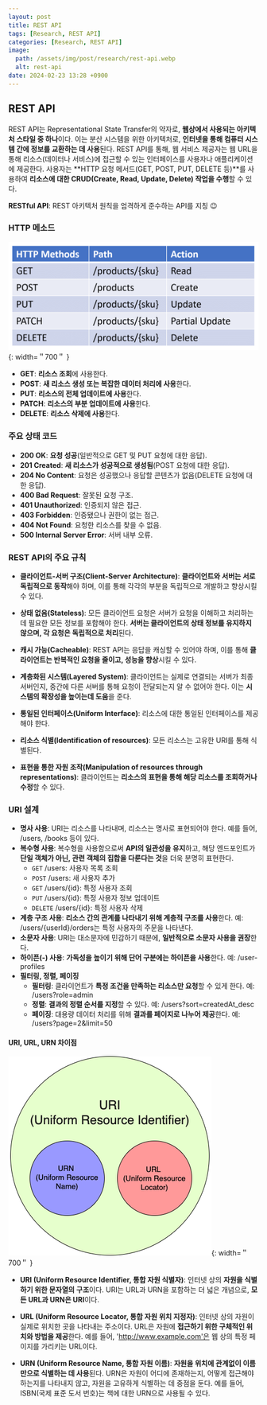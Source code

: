 ```yaml
---
layout: post
title: REST API
tags: [Research, REST API]
categories: [Research, REST API]
image:
  path: /assets/img/post/research/rest-api.webp
  alt: rest-api
date: 2024-02-23 13:28 +0900
---
```


## REST API

REST API는 Representational State Transfer의 약자로, **웹상에서 사용되는 아키텍처 스타일 중 하나**이다. 이는 분산 시스템을 위한 아키텍처로, **인터넷을 통해 컴퓨터 시스템 간에 정보를 교환하는 데 사용**된다. REST API를 통해, 웹 서비스 제공자는 웹 URL을 통해 리소스(데이터나 서비스)에 접근할 수 있는 인터페이스를 사용자나 애플리케이션에 제공한다. 사용자는 **HTTP 요청 메서드(GET, POST, PUT, DELETE 등)**를 사용하여 **리소스에 대한 CRUD(Create, Read, Update, Delete) 작업을 수행**할 수 있다.

**RESTful API**: REST 아키텍처 원칙을 엄격하게 준수하는 API를 지칭 😉

### HTTP 메소드

![http-methods](/assets/img/post/research/http-methods.png){: width=＂700＂ }

- **GET**: **리소스 조회**에 사용한다.
- **POST**: **새 리소스 생성 또는 복잡한 데이터 처리에 사용**한다.
- **PUT**: **리소스의 전체 업데이트에 사용**한다.
- **PATCH**: **리소스의 부분 업데이트에 사용**한다.
- **DELETE**: **리소스 삭제에 사용**한다.

### 주요 상태 코드

- **200 OK**: **요청 성공**(일반적으로 GET 및 PUT 요청에 대한 응답).
- **201 Created**: **새 리소스가 성공적으로 생성됨**(POST 요청에 대한 응답).
- **204 No Content**: 요청은 성공했으나 응답할 콘텐츠가 없음(DELETE 요청에 대한 응답).
- **400 Bad Request**: 잘못된 요청 구조.
- **401 Unauthorized**: 인증되지 않은 접근.
- **403 Forbidden**: 인증됐으나 권한이 없는 접근.
- **404 Not Found**: 요청한 리소스를 찾을 수 없음.
- **500 Internal Server Error**: 서버 내부 오류.

### REST API의 주요 규칙

- **클라이언트-서버 구조(Client-Server Architecture)**: **클라이언트와 서버는 서로 독립적으로 동작**해야 하며, 이를 통해 각각의 부분을 독립적으로 개발하고 향상시킬 수 있다.

- **상태 없음(Stateless)**: 모든 클라이언트 요청은 서버가 요청을 이해하고 처리하는 데 필요한 모든 정보를 포함해야 한다. **서버는 클라이언트의 상태 정보를 유지하지 않으며, 각 요청은 독립적으로 처리**된다.

- **캐시 가능(Cacheable)**: REST API는 응답을 캐싱할 수 있어야 하며, 이를 통해 **클라이언트는 반복적인 요청을 줄이고, 성능을 향상**시킬 수 있다.

- **계층화된 시스템(Layered System)**: 클라이언트는 실제로 연결되는 서버가 최종 서버인지, 중간에 다른 서버를 통해 요청이 전달되는지 알 수 없어야 한다. 이는 **시스템의 확장성을 높이는데 도움**을 준다.

- **통일된 인터페이스(Uniform Interface)**: 리소스에 대한 통일된 인터페이스를 제공해야 한다.

- **리소스 식별(Identification of resources)**: 모든 리소스는 고유한 URI를 통해 식별된다.

- **표현을 통한 자원 조작(Manipulation of resources through representations)**: 클라이언트는 **리소스의 표현을 통해 해당 리소스를 조회하거나 수정**할 수 있다.

### URI 설계

- **명사 사용**: URI는 리소스를 나타내며, 리소스는 명사로 표현되어야 한다. 예를 들어, /users, /books 등이 있다.
- **복수형 사용**: 복수형을 사용함으로써 **API의 일관성을 유지**하고, 해당 엔드포인트가 **단일 객체가 아닌, 관련 객체의 집합을 다룬다는 것**을 더욱 분명히 표현한다.
  - `GET` /users: 사용자 목록 조회
  - `POST` /users: 새 사용자 추가
  - `GET` /users/{id}: 특정 사용자 조회
  - `PUT` /users/{id}: 특정 사용자 정보 업데이트
  - `DELETE` /users/{id}: 특정 사용자 삭제
- **계층 구조 사용**: **리소스 간의 관계를 나타내기 위해 계층적 구조를 사용**한다. 예: /users/{userId}/orders는 특정 사용자의 주문을 나타낸다.
- **소문자 사용**: URI는 대소문자에 민감하기 때문에, **일반적으로 소문자 사용을 권장**한다.
- **하이픈(-) 사용**: **가독성을 높이기 위해 단어 구분에는 하이픈을 사용**한다. 예: /user-profiles
- **필터링, 정렬, 페이징**
  - **필터링**: 클라이언트가 **특정 조건을 만족하는 리소스만 요청**할 수 있게 한다. 예: /users?role=admin
  - **정렬**: **결과의 정렬 순서를 지정**할 수 있다. 예: /users?sort=createdAt_desc
  - **페이징**: 대용량 데이터 처리를 위해 **결과를 페이지로 나누어 제공**한다. 예: /users?page=2&limit=50

#### URI, URL, URN 차이점

![uri-url-urn](/assets/img/post/research/uri-url-urn.png){: width=＂700＂ }

- **URI (Uniform Resource Identifier, 통합 자원 식별자)**: 인터넷 상의 **자원을 식별하기 위한 문자열의 구조**이다. URI는 URL과 URN을 포함하는 더 넓은 개념으로, **모든 URL과 URN은 URI**이다.

- **URL (Uniform Resource Locator, 통합 자원 위치 지정자)**: 인터넷 상의 자원이 실제로 위치한 곳을 나타내는 주소이다. URL은 자원에 **접근하기 위한 구체적인 위치와 방법을 제공**한다. 예를 들어, 'http://www.example.com'은 웹 상의 특정 페이지를 가리키는 URL이다.

- **URN (Uniform Resource Name, 통합 자원 이름)**: **자원을 위치에 관계없이 이름만으로 식별하는 데 사용**된다. URN은 자원이 어디에 존재하는지, 어떻게 접근해야 하는지를 나타내지 않고, 자원을 고유하게 식별하는 데 중점을 둔다. 예를 들어, ISBN(국제 표준 도서 번호)는 책에 대한 URN으로 사용될 수 있다.
